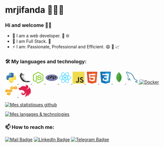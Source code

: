 # mrjifanda 👨🏽‍💻

### Hi and welcome 🙂👋


- 🔭 I am a web developer. :iphone: :globe_with_meridians:
- 🌱 I am Full Stack. :satellite:
- ⚡ I am: Passionate, Professional and Efficient. 😄 :1st_place_medal: 📈

<h3 align="left">🛠&nbsp;My languages and technology:</h3>

<p align="left">

  <a href="https://www.python.org" target="_blank">
    <img
      src="https://raw.githubusercontent.com/devicons/devicon/master/icons/python/python-original.svg"
      alt="Python"
      width="40"
      height="40"
    />
  </a>

  <a href="https://flask.palletsprojects.com/" target="_blank">
    <img
      src="https://raw.githubusercontent.com/devicons/devicon/master/icons/flask/flask-original.svg"
      alt="Flask"
      width="40"
      height="40"
    />
  </a>
  
  <a href="https://nodejs.org" target="_blank">
    <img
      src="https://raw.githubusercontent.com/devicons/devicon/master/icons/nodejs/nodejs-plain.svg"
      alt="nodejs"
      width="40"
      height="40"
    />
  </a>

  <a href="https://php.net/" target="_blank">
    <img
      src="https://raw.githubusercontent.com/devicons/devicon/master/icons/php/php-original.svg"
      alt="PHP"
      width="40"
      height="40"
    />
  </a>
  
  <a href="https://reactjs.org/" target="_blank">
    <img
      src="https://raw.githubusercontent.com/devicons/devicon/master/icons/react/react-original.svg"
      alt="React Native"
      width="40"
      height="40"
    />
  </a>

  <a href="https://developer.mozilla.org/en-US/docs/Web/JavaScript" target="_blank">
    <img
      src="https://raw.githubusercontent.com/devicons/devicon/master/icons/javascript/javascript-original.svg"
      alt="Javascript"
      width="40"
      height="40"
    />
  </a>

  <a href="https://www.w3.org/html/" target="_blank">
    <img
      src="https://raw.githubusercontent.com/devicons/devicon/master/icons/html5/html5-original.svg"
      alt="html5"
      width="40"
      height="40"
    />
  </a>

  <a href="https://www.w3schools.com/css/" target="_blank">
    <img
      src="https://raw.githubusercontent.com/devicons/devicon/master/icons/css3/css3-original.svg"
      alt="css3"
      width="40"
      height="40"
    />
  </a>

  <a href="https://www.mongodb.com/" target="_blank">
    <img
      src="https://raw.githubusercontent.com/devicons/devicon/master/icons/mongodb/mongodb-original.svg"
      alt="mongodb"
      width="40"
      height="40"
    />
  </a>

  <a href="https://www.mysql.com/fr/" target="_blank">
    <img
      src="https://raw.githubusercontent.com/devicons/devicon/master/icons/mysql/mysql-original.svg"
      alt="MySQL"
      width="40"
    height="40"
    />
  </a>

  <a href="https://www.docker.com/" target="_blank">
    <img
      src="https://cdn.iconscout.com/icon/free/png-256/docker-3521391-2944835.png"
      alt="Docker"
      width="40"
      height="40"
    />
  </a>

  <a href="https://aws.amazon.com/" target="_blank">
    <img
      src="https://raw.githubusercontent.com/devicons/devicon/master/icons/amazonwebservices/amazonwebservices-original.svg"
      alt="aws"
      width="40"
      height="40"
    />
  </a>

  <a href="https://docs.nestjs.com/" target="_blank">
    <img
      src="https://raw.githubusercontent.com/devicons/devicon/master/icons/nestjs/nestjs-plain.svg"
      alt="nestjs"
      width="40"
      height="40"
    />
  </a>

</p>

[![Mes statistiques github](https://github-readme-stats.vercel.app/api?username=mrnjifanda&count_private=true&show_icons=true&theme=dark)](https://github.com/mrnjifanda/github-readme-stats)

[![Mes langages & technologies](https://github-readme-stats.vercel.app/api/top-langs/?username=mrnjifanda&layout=compact&hide=html,css&theme=dark)](https://github.com/mrnjifanda/github-readme-stats)

<h3 align="left">📫&nbsp;How to reach me:</h3>

[![Mail Badge](https://img.shields.io/badge/mail--%23316dca?style=for-the-badge&logo=mail&logoColor=white)](contact@njifanfa.com) [![LinkedIn Badge](https://img.shields.io/badge/linkedin--%23316dca?style=for-the-badge&logo=linkedin&logoColor=white)](https://au.linkedin.com/in/njifanda) [![Telegram Badge]( https://img.shields.io/badge/telegram--%23316dca?style=for-the-badge&logo=telegram&logoColor=white)](https://t.me/njifanda)
